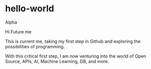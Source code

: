 # hello-world
Alpha

Hi Future me

This is current me, taking my first step in Github and exploring the possibilities of programming.

With this critical first step, I am now venturing into the world of Open Source, APIs, AI, Machine Learning, DB, and more.
